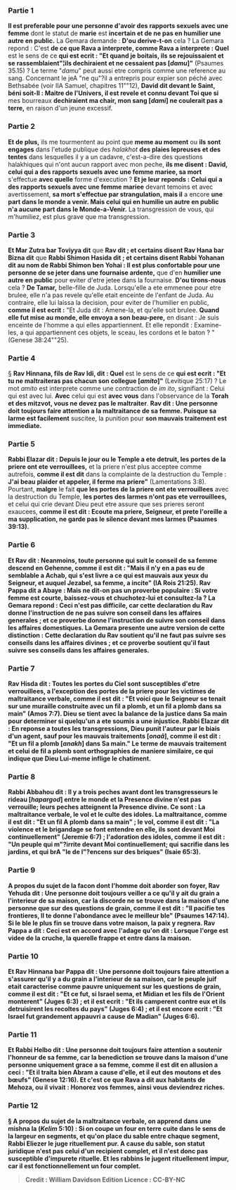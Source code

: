 
### Partie 1
<b>Il est preferable pour une personne d'avoir des rapports sexuels avec une femme</b> dont le statut de <b>marie</b> est <b>incertain et de ne pas en humilier une autre en public.</b> La Gemara demande : <b>D'ou derive-t-on</b> cela ? La Gemara repond : C'est <b>de ce que Rava a interprete, comme Rava a interprete : Quel</b> est le sens de ce <b>qui est ecrit : "Et quand je boitais, ils se rejouissaient et se rassemblaient"¦ils dechiraient et ne cessaient pas [<i>damu</i>]"</b> (Psaumes 35.15) ? Le terme "<i>damu</i>" peut aussi etre compris comme une reference au sang. Concernant le jeA "ne qu"?il a entrepris pour expier son péché avec Bethsabée (voir IIA Samuel, chapitres 11""12), <b>David dit devant le Saint, béni soit-Il : Maitre de l'Univers, il est revele et connu devant Toi que si</b> mes bourreaux <b>dechiraient ma chair, mon sang [<i>dami</i>] ne coulerait pas a terre,</b> en raison d'un jeune excessif.

### Partie 2
<b>Et de plus,</b> ils me tourmentent au point que <b>meme au moment</b> ou <b>ils sont engages</b> dans l'etude publique des <i>halakhot</i> <b>des plaies lepreuses et des tentes</b> dans lesquelles il y a un cadavre, c'est-a-dire des questions halakhiques qui n'ont aucun rapport avec mon peche, <b>ils me disent : David, celui qui a des rapports sexuels avec une femme mariee, sa mort</b> s'effectue <b>avec quelle</b> forme d'execution ? <b>Et je leur reponds : Celui qui a des rapports sexuels avec une femme mariee</b> devant temoins et avec avertissement, <b>sa mort s'effectue par strangulation, mais il</b> a encore <b>une part dans le monde a venir. Mais celui qui en humilie un autre en public n'a aucune part dans le Monde-a-Venir.</b> La transgression de vous, qui m'humiliez, est plus grave que ma transgression.

### Partie 3
<b>Et Mar Zutra bar Toviyya dit</b> que <b>Rav dit ; et certains disent Rav Hana bar Bizna dit</b> que <b>Rabbi Shimon Hasida dit ; et certains disent Rabbi Yohanan dit au nom de Rabbi Shimon ben Yohai : Il est plus confortable pour une personne de se jeter dans une fournaise ardente,</b> que d'en <b>humilier une autre en public</b> pour eviter d'etre jetee dans la fournaise. <b>D'ou tirons-nous</b> cela ? <b>De Tamar,</b> belle-fille de Juda. Lorsqu'elle a ete emmenee pour etre brulee, elle n'a pas revele qu'elle etait enceinte de l'enfant de Juda. Au contraire, elle lui laissa la decision, pour eviter de l'humilier en public, <b>comme il est ecrit :</b> "Et Juda dit : Amene-la, et qu'elle soit brulee. <b>Quand elle fut mise au monde, elle envoya a son beau-pere,</b> en disant : Je suis enceinte de l'homme a qui elles appartiennent. Et elle repondit : Examine-les, a qui appartiennent ces objets, le sceau, les cordons et le baton ? " (Genese 38:24""25).

### Partie 4
§ <b>Rav Hinnana, fils de Rav Idi, dit : Quel</b> est le sens de ce <b>qui est ecrit : "Et tu ne maltraiteras pas chacun son collegue [<i>amito</i>]"</b> (Levitique 25:17) ? Le mot <i>amito</i> est interprete comme une contraction de <i>im ito</i>, signifiant : Celui qui est avec lui. <b>Avec</b> celui qui est <b>avec vous</b> dans l'observance de la <b>Torah et des mitzvot, vous ne devez pas le maltraiter</b>. <b>Rav dit : Une personne doit toujours faire attention a la maltraitance de sa femme. Puisque sa larme est facilement</b> suscitee, la punition pour <b>son mauvais traitement est immediate.</b>

### Partie 5
<b>Rabbi Elazar dit : Depuis le jour ou le Temple a ete detruit, les portes de la priere ont ete verrouillees,</b> et la priere n'est plus acceptee comme autrefois, <b>comme il est dit</b> dans la complainte de la destruction du Temple : <b>J'ai beau plaider et appeler, il ferme ma priere"</b> (Lamentations 3:8). Pourtant, <b>malgre</b> le fait <b>que les portes de la priere ont ete verrouillees</b> avec la destruction du Temple, <b>les portes des larmes n'ont pas ete verrouillees,</b> et celui qui crie devant Dieu peut etre assure que ses prieres seront exaucees, <b>comme il est dit : <b>Ecoute ma priere, Seigneur, et prete l'oreille a ma supplication, ne garde pas le silence devant mes larmes</b> (Psaumes 39:13).

### Partie 6
<b>Et Rav dit :</b> Neanmoins, <b>toute personne qui suit le conseil de sa femme descend en Gehenne, comme il est dit : "Mais il n'y en a pas eu de semblable a Achab,</b> qui s'est livre a ce qui est mauvais aux yeux du Seigneur, et auquel Jezabel, sa femme, a incite" (IA Rois 21:25). <b>Rav Pappa dit a Abaye : Mais ne dit-on pas</b> un proverbe populaire : Si <b>votre femme est courte, baissez-vous et chuchotez-lui</b> et consultez-la ? La Gemara repond : Ceci n'est <b>pas difficile,</b> car <b>cette declaration du Rav</b> donne l'instruction de ne pas suivre son conseil <b>dans les affaires generales ; et ce</b> proverbe donne l'instruction de suivre son conseil <b>dans les affaires domestiques.</b> La Gemara presente <b>une autre version</b> de cette distinction : <b>Cette</b> declaration du Rav soutient qu'il ne faut pas suivre ses conseils <b>dans les affaires divines ; et ce</b> proverbe soutient qu'il faut suivre ses conseils <b>dans les affaires generales.</b>

### Partie 7
<b>Rav Hisda dit : Toutes les portes</b> du Ciel sont susceptibles d'etre <b>verrouillees, a l'exception des portes</b> de la priere pour les victimes <b>de</b> <b>maltraitance verbale, comme il est dit : "Et voici que le Seigneur se tenait sur une muraille construite avec un fil a plomb, et un fil a plomb dans sa main"</b> (Amos 7:7). Dieu se tient avec la balance de la justice dans Sa main pour determiner si quelqu'un a ete soumis a une injustice. <b>Rabbi Elazar dit :</b> En reponse a <b>toutes</b> les transgressions, Dieu <b>punit</b> l'auteur <b>par le biais d'un agent, sauf pour les mauvais traitements [<i>onaâ</i>], comme il est dit : "Et un fil a plomb [<i>anakh</i>] dans Sa main."</b> Le terme de mauvais traitement et celui de fil a plomb sont orthographies de maniere similaire, ce qui indique que Dieu Lui-meme inflige le chatiment.

### Partie 8
<b>Rabbi Abbahou dit :</b> Il y a <b>trois</b> peches <b>avant</b> dont les transgresseurs <b>le rideau [<i>hapargod</i>]</b> entre le monde et la Presence divine <b>n'est pas verrouille;</b> leurs peches atteignent la Presence divine. Ce sont : La <b>maltraitance verbale, le vol et le culte des idoles. La maltraitance, comme il est dit : "Et un fil A plomb dans sa main" ; le vol, comme il est dit : "La violence et le brigandage se font entendre en elle, ils sont devant Moi continuellement"</b> (Jeremie 6:7) ; <b>l'adoration des idoles, comme il est dit : "Un peuple qui m"?irrite devant Moi continuellement;</b> qui sacrifie dans les jardins, et qui brA "le de l"?encens sur des briques" (Isaie 65:3).

### Partie 9
A propos du sujet de la facon dont l'homme doit aborder son foyer, <b>Rav Yehuda dit : Une personne doit toujours veiller</b> a ce qu'il y ait du <b>grain a l'interieur de sa maison, car la discorde ne se trouve dans la maison d'une personne que sur des questions de grain, comme il est dit : "Il pacifie tes frontieres, Il te donne l'abondance avec le meilleur ble"</b> (Psaumes 147:14). Si le ble le plus fin se trouve dans votre maison, la paix y regnera. <b>Rav Pappa a dit : Ceci</b> est en accord avec l'adage <b>qu'on dit : Lorsque l'orge est videe de la cruche, la querelle frappe et entre dans la maison.</b>

### Partie 10
<b>Et Rav Hinnana bar Pappa dit : Une personne doit toujours faire attention a</b> s'assurer qu'il y a du <b>grain a l'interieur de sa maison, car le peuple juif etait caracterise comme pauvre uniquement sur les questions de grain, comme il est dit : "Et ce fut, si Israel sema,</b> et Midian et les fils de l'Orient monterent" (Juges 6:3) ; <b>et il est ecrit : "Et ils camperent contre eux</b> et ils detruisirent les recoltes du pays" (Juges 6:4) ; <b>et il est</b> encore <b>ecrit : "Et Israel fut grandement appauvri a cause de Madian"</b> (Juges 6:6).

### Partie 11
<b>Et Rabbi Helbo dit : Une personne doit toujours faire attention a</b> soutenir <b>l'honneur de sa femme, car la benediction se trouve dans la maison d'une personne uniquement grace a sa femme, comme il est dit</b> en allusion a ceci : <b>"Et il traita bien Abram a cause d'elle,</b> et il eut des moutons et des bœufs" (Genese 12:16). <b>Et c'est ce que Rava a dit aux habitants de Mehoza,</b> ou il vivait : <b>Honorez vos femmes, ainsi vous deviendrez riches.</b>

### Partie 12
§ A propos du sujet de la maltraitance verbale, <b>on apprend</b> dans une mishna <b>la</b> (<i>Kelim</i> 5:10) : Si <b>on coupe</b> un four en terre cuite dans le sens de la largeur <b>en segments, et qu'on place du sable entre chaque segment, Rabbi Eliezer le juge rituellement pur.</b> A cause du sable, son statut juridique n'est pas celui d'un recipient complet, et il n'est donc pas susceptible d'impurete rituelle. <b>Et les rabbins le jugent rituellement impur,</b> car il est fonctionnellement un four complet.

>Credit : William Davidson Edition
>Licence : CC-BY-NC